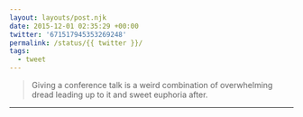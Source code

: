 ```yaml
---
layout: layouts/post.njk
date: 2015-12-01 02:35:29 +00:00
twitter: '671517945353269248'
permalink: /status/{{ twitter }}/
tags: 
  - tweet
---
```


> Giving a conference talk is a weird combination of overwhelming dread leading up to it and sweet euphoria after.

---
